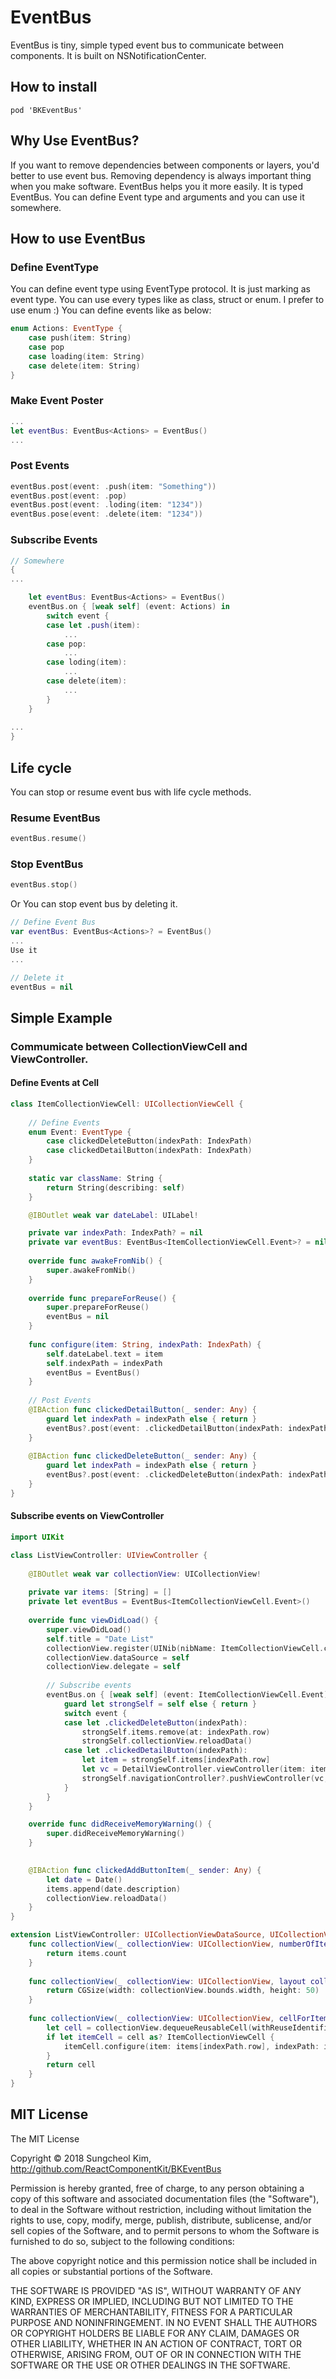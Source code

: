 # EventBus

EventBus is tiny, simple typed event bus to communicate between components. It is built on NSNotificationCenter. 

## How to install

```
pod 'BKEventBus'
```

## Why Use EventBus?

If you want to remove dependencies between components or layers, you'd better to use event bus. Removing dependency is always important thing when you make software. EventBus helps you it more easily. It is typed EventBus. You can define Event type and arguments and you can use it somewhere.

## How to use EventBus

### Define EventType

You can define event type using EventType protocol. It is just marking as event type. You can use every types like as class, struct or enum. I prefer to use enum :) You can define events like as below:


```swift
enum Actions: EventType {
	case push(item: String)
	case pop
	case loading(item: String)
	case delete(item: String)
}
```

### Make Event Poster

```swift
...
let eventBus: EventBus<Actions> = EventBus()
...
```

### Post Events

```swift
eventBus.post(event: .push(item: "Something"))
eventBus.post(event: .pop)
eventBus.post(event: .loding(item: "1234"))
eventBus.pose(event: .delete(item: "1234"))
```


### Subscribe Events

```swift
// Somewhere
{
...

	let eventBus: EventBus<Actions> = EventBus()
	eventBus.on { [weak self] (event: Actions) in
		switch event {
		case let .push(item):
			...
		case pop:
			...
		case loding(item):
			...
		case delete(item):
			...
		}
	}
	
...
}
```

## Life cycle

You can stop or resume event bus with life cycle methods. 

### Resume EventBus

```swift
eventBus.resume()
```

### Stop EventBus

```swift
eventBus.stop()
```

Or You can stop event bus by deleting it.

```swift
// Define Event Bus
var eventBus: EventBus<Actions>? = EventBus()
...
Use it
...

// Delete it
eventBus = nil
```

## Simple Example

### Commumicate between CollectionViewCell and ViewController.

#### Define Events at Cell

```swift
class ItemCollectionViewCell: UICollectionViewCell {
    
    // Define Events
    enum Event: EventType {
        case clickedDeleteButton(indexPath: IndexPath)
        case clickedDetailButton(indexPath: IndexPath)
    }
    
    static var className: String {
        return String(describing: self)
    }

    @IBOutlet weak var dateLabel: UILabel!

    private var indexPath: IndexPath? = nil
    private var eventBus: EventBus<ItemCollectionViewCell.Event>? = nil
    
    override func awakeFromNib() {
        super.awakeFromNib()
    }
    
    override func prepareForReuse() {
        super.prepareForReuse()
        eventBus = nil
    }
    
    func configure(item: String, indexPath: IndexPath) {
        self.dateLabel.text = item
        self.indexPath = indexPath
        eventBus = EventBus()
    }
    
    // Post Events
    @IBAction func clickedDetailButton(_ sender: Any) {
        guard let indexPath = indexPath else { return }
        eventBus?.post(event: .clickedDetailButton(indexPath: indexPath))
    }
    
    @IBAction func clickedDeleteButton(_ sender: Any) {
        guard let indexPath = indexPath else { return }
        eventBus?.post(event: .clickedDeleteButton(indexPath: indexPath))
    }
}
```


#### Subscribe events on ViewController

```swift
import UIKit

class ListViewController: UIViewController {
    
    @IBOutlet weak var collectionView: UICollectionView!
    
    private var items: [String] = []
    private let eventBus = EventBus<ItemCollectionViewCell.Event>()
    
    override func viewDidLoad() {
        super.viewDidLoad()
        self.title = "Date List"
        collectionView.register(UINib(nibName: ItemCollectionViewCell.className, bundle: nil), forCellWithReuseIdentifier: ItemCollectionViewCell.className)
        collectionView.dataSource = self
        collectionView.delegate = self
        
        // Subscribe events
        eventBus.on { [weak self] (event: ItemCollectionViewCell.Event) in
            guard let strongSelf = self else { return }
            switch event {
            case let .clickedDeleteButton(indexPath):
                strongSelf.items.remove(at: indexPath.row)
                strongSelf.collectionView.reloadData()
            case let .clickedDetailButton(indexPath):
                let item = strongSelf.items[indexPath.row]
                let vc = DetailViewController.viewController(item: item)
                strongSelf.navigationController?.pushViewController(vc, animated: true)
            }
        }
    }

    override func didReceiveMemoryWarning() {
        super.didReceiveMemoryWarning()
    }

    
    @IBAction func clickedAddButtonItem(_ sender: Any) {
        let date = Date()
        items.append(date.description)
        collectionView.reloadData()
    }
}

extension ListViewController: UICollectionViewDataSource, UICollectionViewDelegateFlowLayout {
    func collectionView(_ collectionView: UICollectionView, numberOfItemsInSection section: Int) -> Int {
        return items.count
    }
    
    func collectionView(_ collectionView: UICollectionView, layout collectionViewLayout: UICollectionViewLayout, sizeForItemAt indexPath: IndexPath) -> CGSize {
        return CGSize(width: collectionView.bounds.width, height: 50)
    }
    
    func collectionView(_ collectionView: UICollectionView, cellForItemAt indexPath: IndexPath) -> UICollectionViewCell {
        let cell = collectionView.dequeueReusableCell(withReuseIdentifier: ItemCollectionViewCell.className, for: indexPath)
        if let itemCell = cell as? ItemCollectionViewCell {
            itemCell.configure(item: items[indexPath.row], indexPath: indexPath)
        }
        return cell
    }
}
```

## MIT License

The MIT License

Copyright © 2018 Sungcheol Kim, http://github.com/ReactComponentKit/BKEventBus

Permission is hereby granted, free of charge, to any person obtaining a copy
of this software and associated documentation files (the "Software"), to deal
in the Software without restriction, including without limitation the rights
to use, copy, modify, merge, publish, distribute, sublicense, and/or sell
copies of the Software, and to permit persons to whom the Software is
furnished to do so, subject to the following conditions:

The above copyright notice and this permission notice shall be included in
all copies or substantial portions of the Software.

THE SOFTWARE IS PROVIDED "AS IS", WITHOUT WARRANTY OF ANY KIND, EXPRESS OR
IMPLIED, INCLUDING BUT NOT LIMITED TO THE WARRANTIES OF MERCHANTABILITY,
FITNESS FOR A PARTICULAR PURPOSE AND NONINFRINGEMENT. IN NO EVENT SHALL THE
AUTHORS OR COPYRIGHT HOLDERS BE LIABLE FOR ANY CLAIM, DAMAGES OR OTHER
LIABILITY, WHETHER IN AN ACTION OF CONTRACT, TORT OR OTHERWISE, ARISING FROM,
OUT OF OR IN CONNECTION WITH THE SOFTWARE OR THE USE OR OTHER DEALINGS IN
THE SOFTWARE.